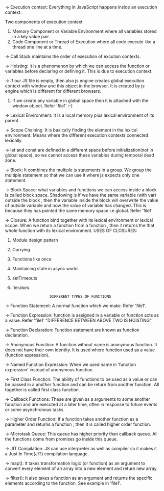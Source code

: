 -> Execution context: Everything in JavaScript happens inside an execution context.

Two components of execution context
1. Memory Component or Variable Environment where all variables stored in a key value pair.
2. Code Component or Thread of Execution where all code execute like a thread one line at a time.

-> Call Stack maintains the order of execution of excution contexts.

-> Hoisting: It is a phenomenon by which we can access the function or variables before declaring or defining it. This is due to execution context.

-> If our JS file is empty, then also js engine creates global execution context with window and this object in the browser. It is created by js engine which is different for different browsers.
1. If we create any variable in global space then it is attached with the window object. Refer 'file1' :-)

-> Lexical Environment: It is a local memory plus lexical environment of its parent.

-> Scope Chaining: It is basically finding the element in the lexical environment. Means where the different execution contexts connected lexically.

-> let and const are defined in a different space before initialization(not in global space), so we cannot access these variables during temporal dead zone.

-> Block: It combines the multiple js statements in a group. We group the multiple statement so that we can use it where js expects only one statement.

-> Block Space: what variables and functions we can access inside a block is called block space.
Shadowing is if we have the same variable (with var) outside the block , then the variable inside the block will overwrite the value of outside variable and now the value of variable has changed. This is because they has pointed the same memory space i.e global. Refer 'file1'

-> Closure: A function bind together with its lexical environment or lexical scope. When we return a function from a function , then it returns the that whole function with its lexical environment.
USES OF CLOSURES:
1. Module design pattern
2. Currying
3. Functions like once
4. Maintaining state in async world
5. setTimeouts
6. Iterators


                        DIFFERENT TYPES OF FUNCTIONS

-> Function Statement: A normal function which we make. Refer 'file1'. 

-> Function Expression: function is assigned in a variable or function acts as a value. Refer 'file1'
"DIFFERENCE BETWEEN ABOVE TWO IS HOISTING"

-> Function Declaration: Function statement are known as function declaration.

-> Anonymous Function: A function without name is anonymous function. It does not have their own identity. It is used where function used as a value (function expression).

-> Named Function Expression: When we used name in 'function expression' instead of anonymous function.

-> First Class Function: The ability of functions to be used as a value or can be passed in a another function and can be return from another function. All together is called first class function.

-> Callback Functions: These are given as a arguments to some another function and are executed at a later time, often in response to future events or some asynchronous tasks.

-> Higher Order Function: If a function takes another function as a parameter and returns a function , then it is called higher order function.

-> Microtask Queue: This queue has higher priority than callback queue. All the functions come from promises go inside this queue.

-> JIT Compilation: JS can use interpreter as well as compiler so it makes it a Just In Time(JIT) compilation language.

-> map(): It takes transformation logic (or function) as an argument to convert every element of an array into a new element and return new array.

-> filter(): It also takes a function as an argument and returns the specific elements according to the function. See example in 'file1'.
